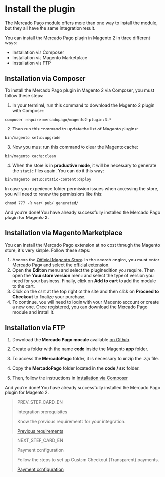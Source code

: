 # Install the plugin

The Mercado Pago module offers more than one way to install the module, but they all have the same integration result.

You can install the Mercado Pago plugin in Magento 2 in three different ways:

* Installation via Composer
* Installation via Magento Marketplace
* Installation via FTP

## Installation via Composer

To install the Mercado Pago plugin in Magento 2 via Composer, you must follow these steps:

1. In your terminal, run this command to download the Magento 2 plugin with Composer:

```
composer require mercadopago/magento2-plugin:3.*
```

2. Then run this command to update the list of Magento plugins:

```
bin/magento setup:upgrade
```

3. Now you must run this command to clear the Magento cache:

```
bin/magento cache:clean
```

4. When the store is in **productive mode**, it will be necessary to generate the `static` files again. You can do it this way:

```
bin/magento setup:static-content:deploy
```

In case you experience folder permission issues when accessing the store, you will need to renew the permissions like this:

```
chmod 777 -R var/ pub/ generated/
```

And you’re done! You have already successfully installed the Mercado Pago plugin for Magento 2.

## Installation via Magento Marketplace

You can install the Mercado Pago extension at no cost through the Magento store, it's very simple. Follow these steps:

1. Access the [Official Magento Store](https://marketplace.magento.com/). In the search engine, you must enter Mercado Pago and select the [official extension](https://marketplace.magento.com/mercadopago-core.html). 
2. Open the **Edition** menu and select the  pluginedition you require. Then open the **Your store version** menu and select the type of version you need for your business. Finally, click on **Add to cart** to add the module to the cart.
3. Click on the cart at the top right of the site and then click on **Proceed to Checkout** to finalize your purchase.
4. To continue, you will need to login with your Magento account or create a new one. Once registered, you can download the Mercado Pago module and install it.


## Installation via FTP

1. Download the **Mercado Pago module** available [on Github](https://github.com/mercadopago/cart-magento2).

2. Create a folder with the name **code** inside the Magento **app** folder.

3. To access the **MercadoPago** folder, it is necessary to unzip the *.zip* file.

4. Copy the **MercadoPago** folder located in the **code / src** folder.

5. Then, follow the instructions in [Installation via Composer](#bookmark_installation_via_composer)

And you’re done! You have already successfully installed the Mercado Pago plugin for Magento 2.

> PREV_STEP_CARD_EN
>
> Integration prerequisites
>
> Know the previous requirements for your integration.
>
> [Previous requirements](https://www.mercadopago[FAKER][URL][DOMAIN]/developers/en/guides/plugins/magento-two/previous-requirements)

> NEXT_STEP_CARD_EN
>
> Payment configuration
>
> Follow the steps to set up Custom Checkout (Transparent) payments.
>
> [Payment configuration](https://www.mercadopago[FAKER][URL][DOMAIN]/developers/en/guides/plugins/magento-two/payment-configuration)
